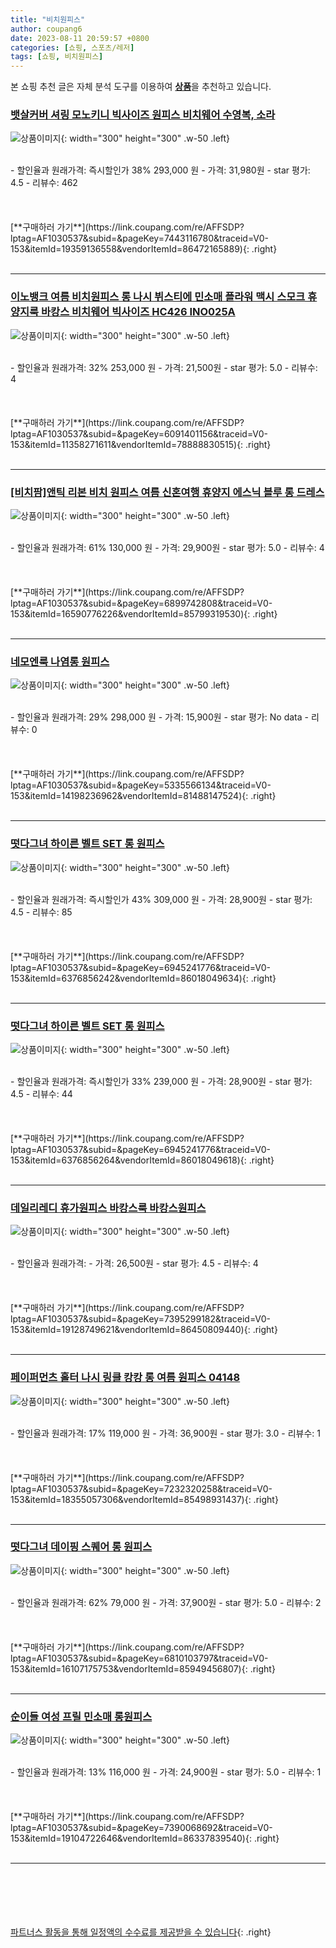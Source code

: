 ```yaml
---
title: "비치원피스"
author: coupang6
date: 2023-08-11 20:59:57 +0800
categories: [쇼핑, 스포츠/레저]
tags: [쇼핑, 비치원피스]
---
```


본 쇼핑 추천 글은 자체 분석 도구를 이용하여 [**상품**](https://link.coupang.com/a/bao1ui)을 추천하고 있습니다.

### [뱃살커버 셔링 모노키니 빅사이즈 원피스 비치웨어 수영복, 소라](https://link.coupang.com/re/AFFSDP?lptag=AF1030537&subid=&pageKey=7443116780&traceid=V0-153&itemId=19359136558&vendorItemId=86472165889)

![상품이미지](https://thumbnail9.coupangcdn.com/thumbnails/remote/230x230ex/image/vendor_inventory/7fa9/0f1a9a78351e6a8b22da838ab2f76f5bb6e8436e34aed797e3adfb7714bd.jpg){: width="300" height="300" .w-50 .left}


<br>
- 할인율과 원래가격: 즉시할인가 38%  293,000   원
- 가격: 31,980원
- star 평가: 4.5
- 리뷰수: 462
<br>
<br>
<br>
<br>
[**구매하러 가기**](https://link.coupang.com/re/AFFSDP?lptag=AF1030537&subid=&pageKey=7443116780&traceid=V0-153&itemId=19359136558&vendorItemId=86472165889){: .right}
<br>
<br>

---

### [이노뱅크 여름 비치원피스 롱 나시 뷔스티에 민소매 플라워 맥시 스모크 휴양지룩 바캉스 비치웨어 빅사이즈 HC426 INO025A](https://link.coupang.com/re/AFFSDP?lptag=AF1030537&subid=&pageKey=6091401156&traceid=V0-153&itemId=11358271611&vendorItemId=78888830515)

![상품이미지](https://thumbnail6.coupangcdn.com/thumbnails/remote/230x230ex/image/vendor_inventory/8b34/5326b143e454f5edc5216d62555b37d201287d6e80971a481c5ccd2acdb5.jpg){: width="300" height="300" .w-50 .left}


<br>
- 할인율과 원래가격: 32%  253,000   원
- 가격: 21,500원
- star 평가: 5.0
- 리뷰수: 4
<br>
<br>
<br>
<br>
[**구매하러 가기**](https://link.coupang.com/re/AFFSDP?lptag=AF1030537&subid=&pageKey=6091401156&traceid=V0-153&itemId=11358271611&vendorItemId=78888830515){: .right}
<br>
<br>

---

### [[비치팜]앤틱 리본 비치 원피스 여름 신혼여행 휴양지 에스닉 블루 롱 드레스](https://link.coupang.com/re/AFFSDP?lptag=AF1030537&subid=&pageKey=6899742808&traceid=V0-153&itemId=16590776226&vendorItemId=85799319530)

![상품이미지](https://thumbnail10.coupangcdn.com/thumbnails/remote/230x230ex/image/vendor_inventory/4b88/7a0411066e3c95ae72b2d0bbfdb4bfd274e87985e5761d2720e38ece02c9.jpg){: width="300" height="300" .w-50 .left}


<br>
- 할인율과 원래가격: 61%  130,000   원
- 가격: 29,900원
- star 평가: 5.0
- 리뷰수: 4
<br>
<br>
<br>
<br>
[**구매하러 가기**](https://link.coupang.com/re/AFFSDP?lptag=AF1030537&subid=&pageKey=6899742808&traceid=V0-153&itemId=16590776226&vendorItemId=85799319530){: .right}
<br>
<br>

---

### [네모엔룩 나염롱 원피스](https://link.coupang.com/re/AFFSDP?lptag=AF1030537&subid=&pageKey=5335566134&traceid=V0-153&itemId=14198236962&vendorItemId=81488147524)

![상품이미지](https://thumbnail9.coupangcdn.com/thumbnails/remote/230x230ex/image/vendor_inventory/5fb9/e986c221c07badfecf65d6a9bdd1aa250d45c9726a591dc538c4114a132e.jpg){: width="300" height="300" .w-50 .left}


<br>
- 할인율과 원래가격: 29%  298,000   원
- 가격: 15,900원
- star 평가: No data
- 리뷰수: 0
<br>
<br>
<br>
<br>
[**구매하러 가기**](https://link.coupang.com/re/AFFSDP?lptag=AF1030537&subid=&pageKey=5335566134&traceid=V0-153&itemId=14198236962&vendorItemId=81488147524){: .right}
<br>
<br>

---

### [떳다그녀 하이른 벨트 SET 롱 원피스](https://link.coupang.com/re/AFFSDP?lptag=AF1030537&subid=&pageKey=6945241776&traceid=V0-153&itemId=6376856242&vendorItemId=86018049634)

![상품이미지](https://thumbnail6.coupangcdn.com/thumbnails/remote/230x230ex/image/vendor_inventory/88f9/b59f2daff9249341d6c9ded53b6218dc29134a8c655f132dd562eea697d7.jpg){: width="300" height="300" .w-50 .left}


<br>
- 할인율과 원래가격: 즉시할인가 43%  309,000   원
- 가격: 28,900원
- star 평가: 4.5
- 리뷰수: 85
<br>
<br>
<br>
<br>
[**구매하러 가기**](https://link.coupang.com/re/AFFSDP?lptag=AF1030537&subid=&pageKey=6945241776&traceid=V0-153&itemId=6376856242&vendorItemId=86018049634){: .right}
<br>
<br>

---

### [떳다그녀 하이른 벨트 SET 롱 원피스](https://link.coupang.com/re/AFFSDP?lptag=AF1030537&subid=&pageKey=6945241776&traceid=V0-153&itemId=6376856264&vendorItemId=86018049618)

![상품이미지](https://thumbnail9.coupangcdn.com/thumbnails/remote/230x230ex/image/vendor_inventory/7dc8/6eb6965bfdf26f4768026f9ec99b8d3729fd98eb27258f6009f773415942.jpg){: width="300" height="300" .w-50 .left}


<br>
- 할인율과 원래가격: 즉시할인가 33%  239,000   원
- 가격: 28,900원
- star 평가: 4.5
- 리뷰수: 44
<br>
<br>
<br>
<br>
[**구매하러 가기**](https://link.coupang.com/re/AFFSDP?lptag=AF1030537&subid=&pageKey=6945241776&traceid=V0-153&itemId=6376856264&vendorItemId=86018049618){: .right}
<br>
<br>

---

### [데일리레디 휴가원피스 바캉스룩 바캉스원피스](https://link.coupang.com/re/AFFSDP?lptag=AF1030537&subid=&pageKey=7395299182&traceid=V0-153&itemId=19128749621&vendorItemId=86450809440)

![상품이미지](https://thumbnail9.coupangcdn.com/thumbnails/remote/230x230ex/image/vendor_inventory/f041/781e351aeb59f5837d4bc1c187275e0f26c5d80b63a6712ef37324f89f9c.jpg){: width="300" height="300" .w-50 .left}


<br>
- 할인율과 원래가격: 
- 가격: 26,500원
- star 평가: 4.5
- 리뷰수: 4
<br>
<br>
<br>
<br>
[**구매하러 가기**](https://link.coupang.com/re/AFFSDP?lptag=AF1030537&subid=&pageKey=7395299182&traceid=V0-153&itemId=19128749621&vendorItemId=86450809440){: .right}
<br>
<br>

---

### [페이퍼먼츠 홀터 나시 링클 캉캉 롱 여름 원피스 04148](https://link.coupang.com/re/AFFSDP?lptag=AF1030537&subid=&pageKey=7232320258&traceid=V0-153&itemId=18355057306&vendorItemId=85498931437)

![상품이미지](https://thumbnail8.coupangcdn.com/thumbnails/remote/230x230ex/image/retail/images/2023/03/30/10/2/f7f83ea2-c030-41a2-bd6c-a01b9b8beb82.jpg){: width="300" height="300" .w-50 .left}


<br>
- 할인율과 원래가격: 17%  119,000   원
- 가격: 36,900원
- star 평가: 3.0
- 리뷰수: 1
<br>
<br>
<br>
<br>
[**구매하러 가기**](https://link.coupang.com/re/AFFSDP?lptag=AF1030537&subid=&pageKey=7232320258&traceid=V0-153&itemId=18355057306&vendorItemId=85498931437){: .right}
<br>
<br>

---

### [떳다그녀 데이핑 스퀘어 롱 원피스](https://link.coupang.com/re/AFFSDP?lptag=AF1030537&subid=&pageKey=6810103797&traceid=V0-153&itemId=16107175753&vendorItemId=85949456807)

![상품이미지](https://thumbnail7.coupangcdn.com/thumbnails/remote/230x230ex/image/vendor_inventory/0d1f/e487acdd38e1c3c57ddd736f338343b125a20c5a872284e2653f3cc966be.jpg){: width="300" height="300" .w-50 .left}


<br>
- 할인율과 원래가격: 62%  79,000   원
- 가격: 37,900원
- star 평가: 5.0
- 리뷰수: 2
<br>
<br>
<br>
<br>
[**구매하러 가기**](https://link.coupang.com/re/AFFSDP?lptag=AF1030537&subid=&pageKey=6810103797&traceid=V0-153&itemId=16107175753&vendorItemId=85949456807){: .right}
<br>
<br>

---

### [순이들 여성 프릴 민소매 롱원피스](https://link.coupang.com/re/AFFSDP?lptag=AF1030537&subid=&pageKey=7390068692&traceid=V0-153&itemId=19104722646&vendorItemId=86337839540)

![상품이미지](https://thumbnail9.coupangcdn.com/thumbnails/remote/230x230ex/image/vendor_inventory/50f3/e0bc6a9ad33fa9cd600531a9703ad4dabc5d3c9036f3e7ba39f959d75377.jpg){: width="300" height="300" .w-50 .left}


<br>
- 할인율과 원래가격: 13%  116,000   원
- 가격: 24,900원
- star 평가: 5.0
- 리뷰수: 1
<br>
<br>
<br>
<br>
[**구매하러 가기**](https://link.coupang.com/re/AFFSDP?lptag=AF1030537&subid=&pageKey=7390068692&traceid=V0-153&itemId=19104722646&vendorItemId=86337839540){: .right}
<br>
<br>

---
<br><br><br><br><br> [파트너스 활동을 통해 일정액의 수수료를 제공받을 수 있습니다](https://link.coupang.com/a/bao1ui){: .right}
